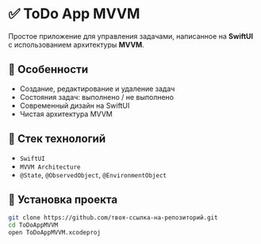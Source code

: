 # ✅ ToDo App MVVM

Простое приложение для управления задачами, написанное на **SwiftUI** с использованием архитектуры **MVVM**.

## 🧠 Особенности

- Создание, редактирование и удаление задач
- Состояния задач: выполнено / не выполнено
- Современный дизайн на SwiftUI
- Чистая архитектура MVVM

## 🧱 Стек технологий

- `SwiftUI`
- `MVVM Architecture`
- `@State`, `@ObservedObject`, `@EnvironmentObject`

## 🚀 Установка проекта

```bash
git clone https://github.com/твоя-ссылка-на-репозиторий.git
cd ToDoAppMVVM
open ToDoAppMVVM.xcodeproj
